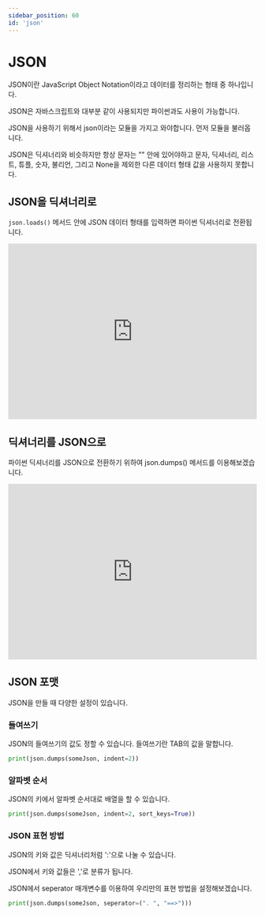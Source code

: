```yaml
---
sidebar_position: 60
id: 'json'
---
```


# JSON

JSON이란 JavaScript Object Notation이라고 데이터를 정리하는 형태 중 하나입니다.

JSON은 자바스크립트와 대부분 같이 사용되지만 파이썬과도 사용이 가능합니다.

JSON을 사용하기 위해서 json이라는 모듈을 가지고 와야합니다. 먼저 모듈을 불러옵니다.

JSON은 딕셔너리와 비슷하지만 항상 문자는 "" 안에 있어야하고 문자, 딕셔너리, 리스트, 튜플, 숫자, 불리언, 그리고 None을 제외한 다른 데이터 형태 값을 사용하지 못합니다.

## JSON을 딕셔너리로

`json.loads()` 메서드 안에 JSON 데이터 형태를 입력하면 파이썬 딕셔너리로 전환됩니다.

<iframe src="https://trinket.io/embed/python3/0812d9740b" width="100%" height="356" frameborder="0" marginwidth="0" marginheight="0" allowfullscreen></iframe>

## 딕셔너리를 JSON으로

파이썬 딕셔너리를 JSON으로 전환하기 위하여 json.dumps() 메서드를 이용해보겠습니다.

<iframe src="https://trinket.io/embed/python3/efb76f8dd2" width="100%" height="356" frameborder="0" marginwidth="0" marginheight="0" allowfullscreen></iframe>

## JSON 포맷

JSON을 만들 때 다양한 설정이 있습니다.

### 들여쓰기

JSON의 들여쓰기의 값도 정할 수 있습니다. 들여쓰기란 TAB의 값을 말합니다.

```python
print(json.dumps(someJson, indent=2))
```

### 알파벳 순서

JSON의 키에서 알파벳 순서대로 배열을 할 수 있습니다.

```python
print(json.dumps(someJson, indent=2, sort_keys=True))
```

### JSON 표현 방법

JSON의 키와 값은 딕셔너리처럼 ':'으로 나눌 수 있습니다.

JSON에서 키와 값들은 ','로 분류가 됩니다.

JSON에서 seperator 매개변수를 이용하여 우리만의 표현 방법을 설정해보겠습니다.

```python
print(json.dumps(someJson, seperator=(". ", "==>")))
```
